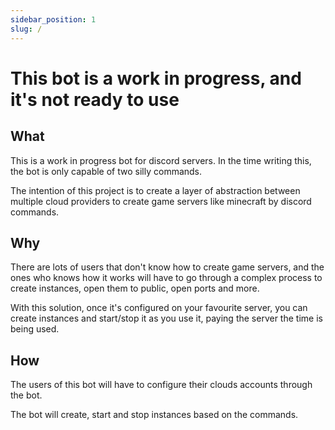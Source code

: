 ```yaml
---
sidebar_position: 1
slug: /
---
```


# This bot is a work in progress, and it's not ready to use

## What
This is a work in progress bot for discord servers. In the time writing this, the bot is only capable of two silly commands.

The intention of this project is to create a layer of abstraction between multiple cloud providers to create game servers like minecraft by discord commands.

## Why
There are lots of users that don't know how to create game servers, and the ones who knows how it works will have to go through a complex process to create instances, open them to public, open ports and more.

With this solution, once it's configured on your favourite server, you can create instances and start/stop it as you use it, paying the server the time is being used.

## How
The users of this bot will have to configure their clouds accounts through the bot.

The bot will create, start and stop instances based on the commands. 
